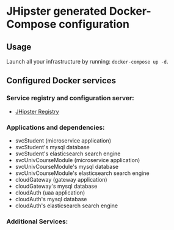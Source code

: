 # JHipster generated Docker-Compose configuration

## Usage

Launch all your infrastructure by running: `docker-compose up -d`.

## Configured Docker services

### Service registry and configuration server:
- [JHipster Registry](http://localhost:8761)

### Applications and dependencies:
- svcStudent (microservice application)
- svcStudent's mysql database
- svcStudent's elasticsearch search engine
- svcUnivCourseModule (microservice application)
- svcUnivCourseModule's mysql database
- svcUnivCourseModule's elasticsearch search engine
- cloudGateway (gateway application)
- cloudGateway's mysql database
- cloudAuth (uaa application)
- cloudAuth's mysql database
- cloudAuth's elasticsearch search engine

### Additional Services:

